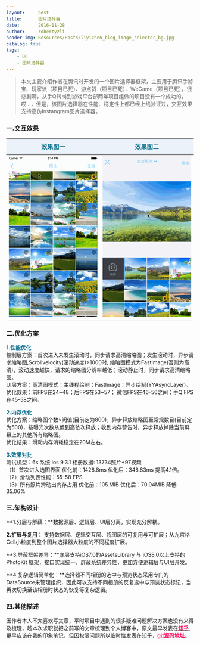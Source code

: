 ```yaml
---
layout:     post
title:      图片选择器 
date:       2016-11-28
author:     robertyzli
header-img: Resources/Posts/liyizhen_blog_image_selector_bg.jpg
catalog: true
tags:
    - OC
    - 图片选择器
---
```


<style>
  table {
      width: 100%; /*表格宽度*/
      border-collapse: collapse; /*使用单一线条的边框*/
      empty-cells: show; /*单元格无内容依旧绘制边框*/
  }
	
  table th,td {
    height: 35px; /*统一每一行的默认高度*/
  }
	
  table th {
      font-weight: bold; /*加粗*/
      text-align: center !important; /*内容居中，加上 !important 避免被 Markdown 样式覆盖*/
      white-space: nowrap; /*表头内容强制在一行显示*/
      font-size:16px;font-family:"Times New Roman", Times, serif !important;
      background: #ECF2F9; /*背景色*/
      color:#0F7290;
  }
  
   table td {
      text-align: center !important; /*内容居中，加上 !important 避免被 Markdown 样式覆盖*/
      font-size:14px;font-family:"Times New Roman", Times, serif !important;
  }
	
  /* 隔行变色 */
  table tbody tr:nth-child(2n) {
      background: #F4F7FB; 
  }
  /* 悬浮变色 */
  /*table tr:hover {
      background: #B2B2B2; 
  }*/
	
  /* 首列不换行 */
  table td:nth-child(1) {
      white-space: nowrap; 
  }
  /* 指定列宽度 */
  /*table th:nth-of-type(2) {
    	width: 200px;
     white-space: nowrap;
  }*/
  </style>  

> 本文主要介绍作者在腾讯时开发的一个图片选择器框架，主要用于腾讯手游宝、玩家派（项目已死）、游点赞（项目已死）、WeGame（项目已死），很悲剧啊，从手Q转岗到游戏平台部两年项目组做的项目没有一个成功的，哎...，但是，该图片选择器在性能、稳定性上都已经上线验证过，交互效果支持高仿Instangram图片选择器。

### 一.交互效果
<table>
    <thead>
        <tr>
            <th>效果图一</th>
            <th>效果图二</th>
        </tr>
    </thead>
    <tbody>
        <tr>
            <td><img src="/Resources/Posts/liyizhen_blog_image_selector_demo1.gif"/></td>
            <td><img src="/Resources/Posts/liyizhen_blog_image_selector_demo2.gif"/></td>
        </tr>
    </tbody>
</table>

### 二.优化方案
**<font style="color:#0F7290">1.性能优化</font>**   
控制层方案：首次进入未发生滚动时，同步请求高清缩略图；发生滚动时，异步请求缩略图,Scrollvelocity(滚动速度)>1000时, 缩略图模式为FastImage(否则为高清)，滚动速度越快，请求的缩略图分辨率越低；滚动静止时，同步请求高清缩略图。  
UI层方案：高清图模式：主线程绘制；FastImage：异步绘制(YYAsyncLayer)。  
优化效果：前FPS在24~48；后FPS在53~57；  微信FPS在46-56之间；手Q FPS在45-58之间。  

**<font style="color:#0F7290">2.内存优化</font>**    
优化方案：缩略图个数>阀值(目前定为800)，异步释放缩略图至常规数目(目前定为500)，按曝光次数从低到高依次释放；收到内存警告时，异步释放掉除当前屏幕上的其他所有缩略图。   
优化结果：滑动内存消耗稳定在20M左右。  

**<font style="color:#0F7290">3.效果对比</font>**   
测试机型：6s 系统:ios 9.3.1 相册数据: 13734照片+97视频  
（1）首次进入选图界面 优化前：1428.8ms 优化后：348.83ms 提高4.1倍。  
（2）滑动列表性能：55-58 FPS  
（3）所有照片滑动出内存占用 优化前：105.MIB 优化后：70.04MIB 降低35.06%   

### 三.架构设计
**<font style="color:#18191B">1.分层与解藕：</font>**数据源层、逻辑层、UI层分离，实现充分解耦。  

**<font style="color:#18191B">2.扩展与复用：</font>**   支持数据层、逻辑交互层、视图层的可复用与可扩展；从九宫格Cell小粒度到整个图片选择器大粒度的不同程度扩展。  

**<font style="color:#18191B">3.屏蔽框架差异：</font>**底层支持iOS7.0的AssetsLibrary 与 iOS8.0以上支持的PhotoKit   框架，接口实现统一，屏蔽系统差异性，更加方便逻辑层与UI层开发。  

**<font style="color:#18191B">4.复杂逻辑简单化：</font>**选择器不同相册的选中与预览状态采用专门的DataSource来管理组织，因此可以支持不同相册的反复选中与预览状态标记，当再次切换至该相册时状态的恢复等复杂逻辑。   

### 四.其他描述
因作者本人不太喜欢写文章，平时项目中遇到的很多疑难问题解决方案也没有来得及梳理，趁本次求职就把之前写的文章梳理到个人博客中，原文最早发表在[**<font style="color:#FF005D">知乎</font>**](https://zhuanlan.zhihu.com/p/35030850),更早应该在我的印象笔记，但因权限问题所以临时性发表在知乎，[**<font style="color:#FF005D">git源码地址</font>**](https://github.com/scutliyizhen/LYZMediaFilesSelector)。 










